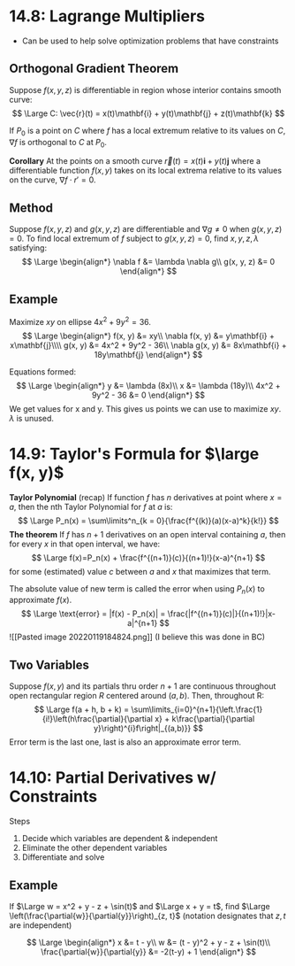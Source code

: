 # 14.8: Lagrange Multipliers
- Can be used to help solve optimization problems that have constraints

## Orthogonal Gradient Theorem
Suppose $f(x, y, z)$ is differentiable in region whose interior contains smooth curve:
$$
\Large
C: \vec{r}(t) = x(t)\mathbf{i} + y(t)\mathbf{j} + z(t)\mathbf{k}
$$

If $P_0$ is a point on $C$ where $f$ has a local extremum relative to its values on $C$, $\nabla f$ is orthogonal to $C$ at $P_0$.

**Corollary**
At the points on a smooth curve $\vec{r}(t) = x(t)\mathbf{i} + y(t)\mathbf{j}$ where a differentiable function $f(x, y)$ takes on its local extrema relative to its values on the curve, $\nabla f \cdot r' = 0$.

## Method
Suppose $f(x, y, z)$ and $g(x, y, z)$ are differentiable and $\nabla g \neq 0$ when $g(x, y, z) = 0$. To find local extremum of $f$ subject to $g(x, y, z) = 0$, find $x, y, z, \lambda$ satisfying:
$$
\Large
\begin{align*}
\nabla f &= \lambda \nabla g\\
g(x, y, z) &= 0
\end{align*}
$$
## Example
Maximize $xy$ on ellipse $4x^2 + 9y^2 = 36$.
$$
\Large
\begin{align*}
f(x, y) &= xy\\
\nabla f(x, y) &= y\mathbf{i} + x\mathbf{j}\\\\
g(x, y) &= 4x^2 + 9y^2 - 36\\
\nabla g(x, y) &= 8x\mathbf{i} + 18y\mathbf{j}
\end{align*}
$$

Equations formed:
$$
\Large
\begin{align*}
y &= \lambda (8x)\\
x &= \lambda (18y)\\
4x^2 + 9y^2 - 36 &= 0
\end{align*}
$$
We get values for x and y. This gives us points we can use to maximize $xy$.
$\lambda$ is unused.

# 14.9: Taylor's Formula for $\large f(x, y)$
**Taylor Polynomial** (recap)
If function $f$ has $n$ derivatives at point where $x = a$, then the nth Taylor Polynomial for $f$ at $a$ is:
$$
\Large
P_n(x) = \sum\limits^n_{k = 0}{\frac{f^{(k)}(a)(x-a)^k}{k!}}
$$
**The theorem**
If $f$ has $n + 1$ derivatives on an open interval containing $a$, then for every $x$ in that open interval, we have:
$$
\Large
f(x)=P_n(x) + \frac{f^{(n+1)}(c)}{(n+1)!}(x-a)^{n+1}
$$
for some (estimated) value $c$ between $a$ and $x$ that maximizes that term.

The absolute value of new term is called the error when using $P_n(x)$ to approximate $f(x)$.
$$
\Large
\text{error} = |f(x) - P_n(x)| = \frac{|f^{(n+1)}(c)|}{(n+1)!}|x-a|^{n+1}
$$
![[Pasted image 20220119184824.png]]
(I believe this was done in BC)
## Two Variables
Suppose $f(x, y)$ and its partials thru order $n+1$ are continuous throughout open rectangular region $R$ centered around $(a, b)$. Then, throughout R:
$$
\Large
f(a + h, b + k) = \sum\limits_{i=0}^{n+1}{\left.\frac{1}{i!}\left(h\frac{\partial}{\partial x} + k\frac{\partial}{\partial y}\right)^{i}f\right|_{(a,b)}}
$$
Error term is the last one, last is also an approximate error term.

# 14.10: Partial Derivatives w/ Constraints
Steps
1. Decide which variables are dependent & independent
2. Eliminate the other dependent variables
3. Differentiate and solve

## Example
If $\Large w = x^2 + y - z + \sin(t)$ and $\Large x + y = t$, find $\Large \left(\frac{\partial{w}}{\partial{y}}\right)_{z, t}$
(notation designates that $z, t$ are independent)

$$
\Large
\begin{align*}
x &= t - y\\
w &= (t - y)^2 + y - z + \sin(t)\\
\frac{\partial{w}}{\partial{y}} &= -2(t-y) + 1
\end{align*}
$$